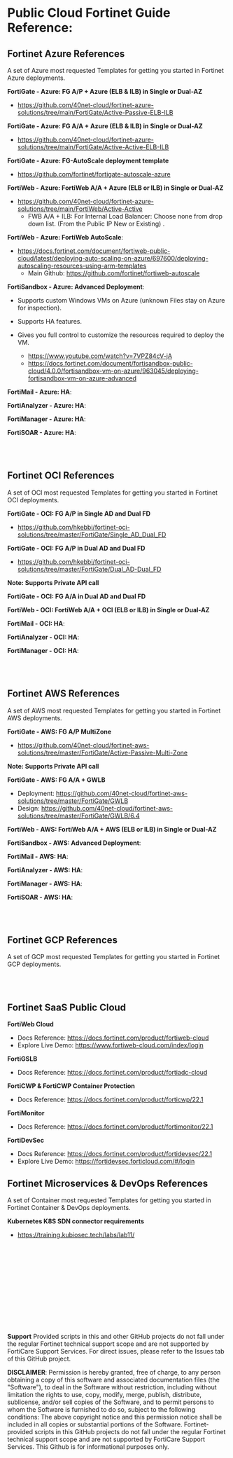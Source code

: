 # Public Cloud Fortinet Guide Reference:

## Fortinet Azure References ##

A set of Azure most requested Templates for getting you started in Fortinet Azure deployments.


**FortiGate - Azure: FG A/P + Azure (ELB & ILB) in Single or Dual-AZ**
* https://github.com/40net-cloud/fortinet-azure-solutions/tree/main/FortiGate/Active-Passive-ELB-ILB

**FortiGate - Azure: FG A/A + Azure (ELB & ILB) in Single or Dual-AZ**
* https://github.com/40net-cloud/fortinet-azure-solutions/tree/main/FortiGate/Active-Active-ELB-ILB


**FortiGate - Azure: FG-AutoScale deployment template**
* https://github.com/fortinet/fortigate-autoscale-azure


**FortiWeb - Azure: FortiWeb A/A + Azure (ELB or ILB) in Single or Dual-AZ**
* https://github.com/40net-cloud/fortinet-azure-solutions/tree/main/FortiWeb/Active-Active
    * FWB A/A + ILB:  For Internal Load Balancer: Choose none from drop down list. (From the Public IP New or Existing) .


**FortiWeb - Azure: FortiWeb AutoScale**:
* https://docs.fortinet.com/document/fortiweb-public-cloud/latest/deploying-auto-scaling-on-azure/697600/deploying-autoscaling-resources-using-arm-templates
   * Main Github: https://github.com/fortinet/fortiweb-autoscale

**FortiSandbox - Azure: Advanced Deployment**:
* Supports custom Windows VMs on Azure (unknown Files stay on Azure for inspection).
* Supports HA features.
* Gives you full control to customize the resources required to deploy the VM.

   * https://www.youtube.com/watch?v=7VPZ84cV-jA
    * https://docs.fortinet.com/document/fortisandbox-public-cloud/4.0.0/fortisandbox-vm-on-azure/963045/deploying-fortisandbox-vm-on-azure-advanced


**FortiMail - Azure: HA**:

**FortiAnalyzer - Azure: HA**:

**FortiManager - Azure: HA**:

**FortiSOAR - Azure: HA**:

<br /> 
<br /> 

## Fortinet OCI References ##
A set of OCI most requested Templates for getting you started in Fortinet OCI deployments.


**FortiGate - OCI: FG A/P  in Single AD and Dual FD**
* https://github.com/hkebbi/fortinet-oci-solutions/tree/master/FortiGate/Single_AD_Dual_FD

**FortiGate - OCI: FG A/P  in Dual AD and Dual FD**
* https://github.com/hkebbi/fortinet-oci-solutions/tree/master/FortiGate/Dual_AD-Dual_FD

**Note: Supports Private API call**

**FortiGate - OCI: FG A/A  in Dual AD and Dual FD**

**FortiWeb - OCI: FortiWeb A/A + OCI (ELB or ILB) in Single or Dual-AZ**

**FortiMail - OCI: HA**:

**FortiAnalyzer - OCI: HA**:

**FortiManager - OCI: HA**:

<br /> 
<br /> 

## Fortinet AWS References ##
A set of AWS most requested Templates for getting you started in Fortinet AWS deployments.

**FortiGate - AWS: FG A/P MultiZone**
* https://github.com/40net-cloud/fortinet-aws-solutions/tree/master/FortiGate/Active-Passive-Multi-Zone


**Note: Supports Private API call**

**FortiGate - AWS: FG A/A + GWLB**
* Deployment: https://github.com/40net-cloud/fortinet-aws-solutions/tree/master/FortiGate/GWLB
* Design: https://github.com/40net-cloud/fortinet-aws-solutions/tree/master/FortiGate/GWLB/6.4

**FortiWeb - AWS: FortiWeb A/A + AWS (ELB or ILB) in Single or Dual-AZ**

**FortiSandbox - AWS: Advanced Deployment**:

**FortiMail - AWS: HA**:

**FortiAnalyzer - AWS: HA**:

**FortiManager - AWS: HA**:

**FortiSOAR - AWS: HA**:

<br /> 
<br /> 

## Fortinet GCP References ##
A set of GCP most requested Templates for getting you started in Fortinet GCP deployments.

<br /> 
<br /> 

## Fortinet SaaS Public Cloud ##

**FortiWeb Cloud**
* Docs Reference: https://docs.fortinet.com/product/fortiweb-cloud
* Explore Live Demo: https://www.fortiweb-cloud.com/index/login

**FortiGSLB**
* Docs Reference: https://docs.fortinet.com/product/fortiadc-cloud

**FortiCWP & FortiCWP Container Protection**
* Docs Reference: https://docs.fortinet.com/product/forticwp/22.1

**FortiMonitor**
* Docs Reference: https://docs.fortinet.com/product/fortimonitor/22.1

**FortiDevSec**
* Docs Reference: https://docs.fortinet.com/product/fortidevsec/22.1
* Explore Live Demo: https://fortidevsec.forticloud.com/#/login

## Fortinet Microservices & DevOps References ##
A set of Container most requested Templates for getting you started in Fortinet Container & DevOps deployments.

**Kubernetes K8S SDN connector requirements**
* https://training.kubiosec.tech/labs/lab11/

<br /> 
<br /> 
<br /> 
<br /> 
<br /> 
<br /> 
<br /> 
<br /> 
<br /> 
<br /> 
<br /> 

**Support**
Provided scripts in this and other GitHub projects do not fall under the regular Fortinet technical support scope and are not supported by FortiCare Support Services. For direct issues, please refer to the Issues tab of this GitHub project.

**DISCLAIMER**: 
Permission is hereby granted, free of charge, to any person obtaining a copy of this software and associated documentation files (the "Software"), to deal in the Software without restriction, including without limitation the rights to use, copy, modify, merge, publish, distribute, sublicense, and/or sell copies of the Software, and to permit persons to whom the Software is furnished to do so, subject to the following conditions:
The above copyright notice and this permission notice shall be included in all copies or substantial portions of the Software.
Fortinet-provided scripts in this  GitHub projects do not fall under the regular Fortinet technical support scope and are not supported by FortiCare Support Services.
This Github is for informational purposes only. 




